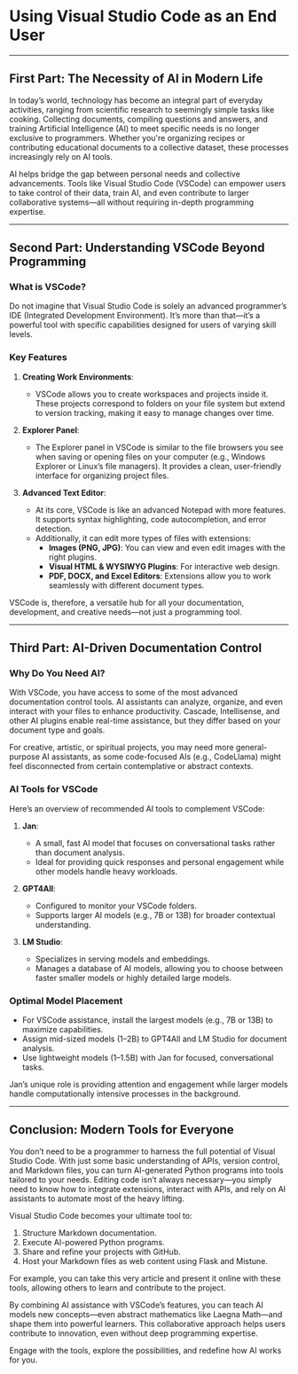 # Using Visual Studio Code as an End User

---

## **First Part: The Necessity of AI in Modern Life**
In today’s world, technology has become an integral part of everyday activities, ranging from scientific research to seemingly simple tasks like cooking. Collecting documents, compiling questions and answers, and training Artificial Intelligence (AI) to meet specific needs is no longer exclusive to programmers. Whether you're organizing recipes or contributing educational documents to a collective dataset, these processes increasingly rely on AI tools.

AI helps bridge the gap between personal needs and collective advancements. Tools like Visual Studio Code (VSCode) can empower users to take control of their data, train AI, and even contribute to larger collaborative systems—all without requiring in-depth programming expertise.

---

## **Second Part: Understanding VSCode Beyond Programming**

### **What is VSCode?**
Do not imagine that Visual Studio Code is solely an advanced programmer’s IDE (Integrated Development Environment). It’s more than that—it’s a powerful tool with specific capabilities designed for users of varying skill levels.

### **Key Features**
1. **Creating Work Environments**:
   - VSCode allows you to create workspaces and projects inside it. These projects correspond to folders on your file system but extend to version tracking, making it easy to manage changes over time.

2. **Explorer Panel**:
   - The Explorer panel in VSCode is similar to the file browsers you see when saving or opening files on your computer (e.g., Windows Explorer or Linux’s file managers). It provides a clean, user-friendly interface for organizing project files.

3. **Advanced Text Editor**:
   - At its core, VSCode is like an advanced Notepad with more features. It supports syntax highlighting, code autocompletion, and error detection.
   - Additionally, it can edit more types of files with extensions:
     - **Images (PNG, JPG)**: You can view and even edit images with the right plugins.
     - **Visual HTML & WYSIWYG Plugins**: For interactive web design.
     - **PDF, DOCX, and Excel Editors**: Extensions allow you to work seamlessly with different document types.

VSCode is, therefore, a versatile hub for all your documentation, development, and creative needs—not just a programming tool.

---

## **Third Part: AI-Driven Documentation Control**

### **Why Do You Need AI?**
With VSCode, you have access to some of the most advanced documentation control tools. AI assistants can analyze, organize, and even interact with your files to enhance productivity. Cascade, Intellisense, and other AI plugins enable real-time assistance, but they differ based on your document type and goals.

For creative, artistic, or spiritual projects, you may need more general-purpose AI assistants, as some code-focused AIs (e.g., CodeLlama) might feel disconnected from certain contemplative or abstract contexts.

### **AI Tools for VSCode**
Here’s an overview of recommended AI tools to complement VSCode:

1. **Jan**:
   - A small, fast AI model that focuses on conversational tasks rather than document analysis.
   - Ideal for providing quick responses and personal engagement while other models handle heavy workloads.

2. **GPT4All**:
   - Configured to monitor your VSCode folders.
   - Supports larger AI models (e.g., 7B or 13B) for broader contextual understanding.

3. **LM Studio**:
   - Specializes in serving models and embeddings.
   - Manages a database of AI models, allowing you to choose between faster smaller models or highly detailed large models.

### **Optimal Model Placement**
- For VSCode assistance, install the largest models (e.g., 7B or 13B) to maximize capabilities.
- Assign mid-sized models (1–2B) to GPT4All and LM Studio for document analysis.
- Use lightweight models (1–1.5B) with Jan for focused, conversational tasks.

Jan’s unique role is providing attention and engagement while larger models handle computationally intensive processes in the background.

---

## **Conclusion: Modern Tools for Everyone**
You don’t need to be a programmer to harness the full potential of Visual Studio Code. With just some basic understanding of APIs, version control, and Markdown files, you can turn AI-generated Python programs into tools tailored to your needs. Editing code isn’t always necessary—you simply need to know how to integrate extensions, interact with APIs, and rely on AI assistants to automate most of the heavy lifting.

Visual Studio Code becomes your ultimate tool to:
1. Structure Markdown documentation.
2. Execute AI-powered Python programs.
3. Share and refine your projects with GitHub.
4. Host your Markdown files as web content using Flask and Mistune.

For example, you can take this very article and present it online with these tools, allowing others to learn and contribute to the project.

By combining AI assistance with VSCode’s features, you can teach AI models new concepts—even abstract mathematics like Laegna Math—and shape them into powerful learners. This collaborative approach helps users contribute to innovation, even without deep programming expertise.

Engage with the tools, explore the possibilities, and redefine how AI works for you.
